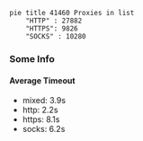 
```mermaid
pie title 41460 Proxies in list
    "HTTP" : 27882
    "HTTPS": 9826
    "SOCKS" : 10280
```

### Some Info
#### Average Timeout

- mixed: 3.9s
- http: 2.2s
- https: 8.1s
- socks: 6.2s